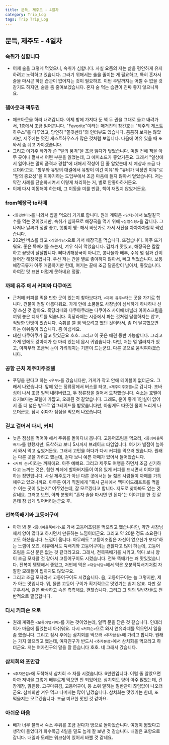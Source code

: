 ```yaml
---
title: 문득, 제주도 - 4일차
category: Trip_Log
tags: Trip Trip_Log
---
```


## 문득, 제주도 - 4일차

### 숙취가 심합니다

- 어제 술을 그렇게 먹었으니, 숙취가 심합니다. 사실 요즘의 저는 삶을 평안하게 유지하려고 노력하고 있습니다. 그러기 위해서는 술을 줄이는 게 필요하고, 특히 혼자서 술을 마시곤 하던 습관이 없어지는 것이 필요하죠. 이번 주말까지는 어쩔 수 없을 것 같기도 하지만, 술을 좀 줄여보겠습니다. 혼자 술 먹는 습관이 진짜 좋지 않으니까요. 

### 쳌아웃과 책두권 

- 체크아웃을 하러 내려갑니다. 어제 방에 가져다 둔 책 두 권을 그대로 들고 내려가서, 1층에서 조금 읽어봅니다. "Favorite"이라는 매거진의 창간호는 "제주의 게스트하우스"를 다루었고, 당연히 "쫄깃쎈타"의 인터뷰도 있습니다. 꼼꼼히 보지는 않았지만, 제주에는 멋진 게스트하우스가 많은 것처럼 보입니다. 다음에 여유 있을 때 또 와서 좀 쉬고 가야겠습니다. 
- 그리고 이기주 작가가 쓴 "말의 품격"을 조금 읽다가 덮었습니다. 며칠 전에 책을 아무 곳이나 펼쳐서 어떤 부분을 읽었는데, 그 에피소드가 좋았거든요. 그래서 "일상에서 일어나는 말의 품격과 경험"에 대해서 작성이 된 줄 알았는데 제 예상과 조금 다르더라고요. "항우와 유방의 대결에서 유방이 이긴 이유"와 "유비가 덕장인 이유"로 "말의 중요성"을 이야기하는 도입부에서 조금 마음에 들지 않아서 덮었습니다. 저는 약간 사례를 단순화시켜서 이렇게 처리하는 거, 별로 안좋아하거든요.
- 이제 다시 이동해야 하는데, 그 이동을 미룰 만큼, 책이 재밌지 않았거든요. 

### from해장국 to라떼

- `<쫄깃쎈타>`를 나와서 밥을 먹으러 가기로 합니다. 원래 계획은 `<담다>`에서 보말칼국수를 먹는 것이었지만, 숙취가 심하므로 해장국을 먹기 위해 `<삼일식당>`을 갑니다. 그나저나 날씨가 정말 좋고, 햇빛이 쨍- 해서 바닷가로 가서 사진을 차차차차찰칵 찍었습니다. 
- 202번 버스를 타고 `<삼일식당>`으로 가서 해장국을 먹습니다. 뜨겁습니다. 아주 뜨거워요. 좋은 뚝배기를 쓰는지, 겨우 식혀 먹었습니다. 김치가 맛있고, 해장국은 칼칼하고 끝맛이 달달합니다. 뼈다귀해장국이 아니고, 콩나물과 배추, 수육 몇 점과 간이 들어간 해장국입니다. 우선 저는 간을 별로 좋아하지 않아서, 빼고 먹었습니다. 보통 해장국류가 아주 매콤하기만 한데, 여기는 끝에 조금 달콤함이 남아서, 좋았습니다. 하여간 맛 표현 더럽게 못하네요 정말. 

### 까페 유주 에서 커피와 다쿠아즈

- 근처에 커피를 먹을 만한 곳이 있는지 찾아보다가, `<까페 유주>`라는 곳을 가기로 합니다. 건물이 정말 아름다워요. 가게 안에 소품들도 사장님이 섬세하게 하나하나 신경 쓰신 것 같아요. 흑당라떼와 다쿠아쿠라는 다쿠아즈 사이에 바닐라 아이스크림을 끼워 놓은 디저트를 먹습니다. 흑당라떼는 시중에서 파는 것처럼 달콤하지는 않고, 적당한 단맛이 있습니다. 숙취를 깰 겸 먹으려고 했던 것이라서, 좀 더 달콤했으면 하는 아쉬움이 있습니다. 좀 아쉽네요. 
- 대신 다쿠아쿠가 달고 맛있군요 호호. 그리고 이 곳은 애견 동반 가능합니다. 그리고 가게 안에도 강아지가 한 마리 있는데 몹시 귀엽습니다. 다만, 저는 털 앨러지가 있고, 아까부터 조금씩 눈이 가려워지는 기분이 드는군요. 다른 곳으로 움직여야겠습니다. 

### 공항 근처 제주미주호텔

- 푸딩을 판다고 하는 `<우무>`를 갔습니다만, 가게가 작고 안에 테이블이 없더군요. 그래서 나왔습니다. 앞에 있는 정류장에서 버스를 타고, `<제주미주호텔>`로 갑니다. 조바심이 나서 조금 일찍 내려버렸고, 두 정류장을 걸어서 도착했습니다. 숙소는 호텔이라기보다는 모텔에 가깝고, 오래된 것 같았습니다. 그래도, 운이 좋게 1인실이 없어서 좀 더 넓은 방으로 업그레이드를 받았습니다만, 아쉽게도 따뜻한 물이 느리게 나오더군요. 잠시 쉬다가 점심을 먹으러 나왔습니다. 

### 걷고 걸어서 다시, 커피

- 늦은 점심을 먹어야 해서 주위를 돌아다녀 봅니다. 고등어조림을 먹으러, `<좀녀마을뚝배기>`를 향했지만, 도착하고 보니 5시까지 브레이크 타임입니다. 여기가 별점이 높아서 와서 먹고 싶었거든요. 그래서 고민을 하다가 다시 커피를 먹으러 왔습니다. 원래는 다른 곳을 가려고 했는데, 걷다 보니 예쁜 까페가 있어서 들어왔습니다. 
- `<커피 순>`이라는 까페에요. 아주 예뻐요. 그리고 제주도 여행을 하면서 조금 신기하다고 느끼는 것은, 힙한 까페에 할아버지들이 여유 있게 커피를 드시면서 이야기를 하는 장면입니다. 사실 제주도가 아닌 다른 곳에서는 늘 젊은 사람들이 까페를 가득 채우고 있으니까요. 아무튼 여기 직원에게 "혹시 근처에서 맥파이드래프트를 먹을 수 이는 곳이 있는지" 여쭈었는데, 잘 모르겠다고 합니다. 지도로 찾아봐도 없는 것 같네요. 그러고 보면, 아까 분명히 "혼자 술을 마시면 안 된다"는 이야기를 한 것 같은데 참 쉽게 잊어버리는군요 후. 

### 전복뚝배기와 고등어구이

- 아까 봐 둔 `<좀녀마을뚝배기>`로 가서 고등어조림을 먹으려고 했습니다만, 약간 사장님께서 양이 많다고 하시면서 만류하는 느낌이더군요. 그리고 약 20분 정도 소요된다고도 하셨습니다. 느낌이 옵니다. 아무래도 "고등어조림은 자신이 없으신가 보다"하는 느낌이 오죠. 리뷰에서도 뚝배기와 고등어구이는 괜찮다고 많이 하는데, 고등어조림을 드신 분은 없는 것 같더라고요. 그래서, 전복뚝배기를 시키고, 먹다 보니 양이 조금 모자랄 것 같아서 고등어구이도 시켰습니다. 전복 뚝배기는 꽤 맛있었습니다. 전복이 탱탱해서 좋았고, 저번에 먹은 `<재암식당>`에서 먹은 오분작뚝배기처럼 자잘한 모래들이 씹히지도 않았구요. 
- 그리고 조금 모자라서 고등어구이도 시켰습니다. 음, 고등어구이는 늘 그렇지만, 제가 아는 맛입니다. 뭐, 물론 고등어 구이가 획기적으로 맛있기는 쉽지 않죠. 다만 잘 구우셔서, 겉은 빠삭하고 속은 촉촉해요. 괜찮습니다. 그리고 그 외의 밑반찬들도 전반적으로 깔끔합니다. 

### 다시 커피순 으로

- 원래 계획은 `<모퉁이옆커피>`를 가는 것이었는데, 일찍 문을 닫은 것 같습니다. 인테리어가 마음에 들었는데 아쉬워요. 다시 `<커피순>`으로 와서 연유라떼를 먹으면서 일을 좀 했습니다. 그리고 잠시 후에는 삼치회를 먹으러 `<추자본섬>`에 가려고 합니다. 원래는 가지 않으려고 했는데, 여자친구가 반드시 `<추자본섬>`에서 삼치회를 먹으라고 하더군요. 저는 여자친구의 말을 잘 듣습니다 호호. 네 그래서 갔습니다. 

### 삼치회와 포만감

- `<추자본섬>`에 도착해서 삼치회 소 자를 시켰습니다. 6만원입니다. 이럴 줄 알았으면 아까 저녁을 그렇게 배부르게 먹으면 안 되었어요. 삼치회도 양이 아주 많았는데, 간장게장, 맑은탕, 고구마튀김, 고등어구이, 등 소위 말하는 밑반찬이 끊임없이 나오더군요. 삼치회만 겨우 먹고 나머지는 많이 남겼습니다. 삼치회는 맛있기는 한데, 또 먹을지는 모르겠습니다. 조금 미묘한 맛인 것 같아요.

### 아쉬운 마음

- 배가 너무 불러서 숙소 주위를 조금 걷다가 방으로 돌아왔습니다. 여행이 짧았다고 생각이 들었다가 화수목금 4일을 밀도 높게 잘 보낸 것 같습니다. 내일은 포항으로 갑니다. 내일과 모레는 워크샵이 있어서 바쁠 것 같네요. 
